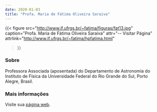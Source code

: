 ```yaml
---
date: 2020-01-03
title: "Profa. Maria de Fátima Oliveira Saraiva"
---
```


{{< figure
  src="http://www.if.ufrgs.br/~fatima/figuras/fat13.jpg"
  caption="Profa. Maria de Fátima Oliveira Saraiva"
  attr="-- Visitar Página"
  attrlink="http://www.if.ufrgs.br/~fatima/hpfatima.html"
>}}

### Sobre

Professora Associada (aposentada) do Departamento de Astronomia do Instituto de Física da Universidade Federal do Rio Grande do Sul, Porto Alegre, Brasil.

### Mais informações

Visite sua [página web](http://www.if.ufrgs.br/~fatima/hpfatima.html).
